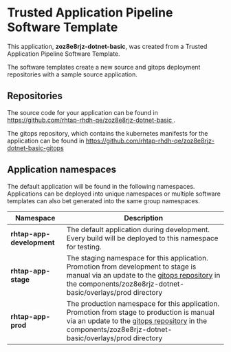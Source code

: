 # Trusted Application Pipeline Software Template

This application, **zoz8e8rjz-dotnet-basic**, was created from a Trusted Application Pipeline Software Template.

The software templates create a new source and gitops deployment repositories with a sample source application. 

## Repositories

The source code for your application can be found in [https://github.com/rhtap-rhdh-qe/zoz8e8rjz-dotnet-basic ](https://github.com/rhtap-rhdh-qe/zoz8e8rjz-dotnet-basic ).
 
The gitops repository, which contains the kubernetes manifests for the application can be found in 
[https://github.com/rhtap-rhdh-qe/zoz8e8rjz-dotnet-basic-gitops ](https://github.com/rhtap-rhdh-qe/zoz8e8rjz-dotnet-basic-gitops ) 

## Application namespaces 

The default application will be found in the following namespaces. Applications can be deployed into unique namespaces or multiple software templates can also bet generated into the same group namespaces.  

|  Namespace   |  Description   |  
| -------- | -------- |   
| **rhtap-app-development** | The default application during development. Every build will be deployed to this namespace for testing. | 
| **rhtap-app-stage** | The staging namespace for this application. Promotion from development to stage is manual via an update to the [gitops repository](https://github.com/rhtap-rhdh-qe/zoz8e8rjz-dotnet-basic-gitops ) in the components/zoz8e8rjz-dotnet-basic/overlays/prod directory |  
| **rhtap-app-prod** | The production namespace for this application. Promotion from stage to production is manual via an update to the [gitops repository](https://github.com/rhtap-rhdh-qe/zoz8e8rjz-dotnet-basic-gitops ) in the components/zoz8e8rjz-dotnet-basic/overlays/prod directory | 